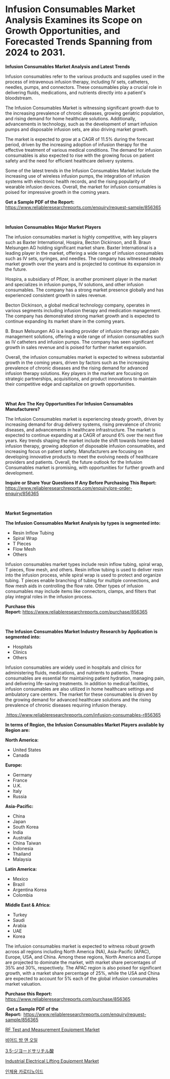 <p><h1>Infusion Consumables Market Analysis Examines its Scope on Growth Opportunities, and Forecasted Trends Spanning from 2024 to 2031.</h1></p><p><strong>Infusion Consumables Market Analysis and Latest Trends</strong></p>
<p><p>Infusion consumables refer to the various products and supplies used in the process of intravenous infusion therapy, including IV sets, catheters, needles, pumps, and connectors. These consumables play a crucial role in delivering fluids, medications, and nutrients directly into a patient's bloodstream.</p><p>The Infusion Consumables Market is witnessing significant growth due to the increasing prevalence of chronic diseases, growing geriatric population, and rising demand for home healthcare solutions. Additionally, advancements in technology, such as the development of smart infusion pumps and disposable infusion sets, are also driving market growth.</p><p>The market is expected to grow at a CAGR of 11.5% during the forecast period, driven by the increasing adoption of infusion therapy for the effective treatment of various medical conditions. The demand for infusion consumables is also expected to rise with the growing focus on patient safety and the need for efficient healthcare delivery systems.</p><p>Some of the latest trends in the Infusion Consumables Market include the increasing use of wireless infusion pumps, the integration of infusion systems with electronic health records, and the rising popularity of wearable infusion devices. Overall, the market for infusion consumables is poised for impressive growth in the coming years.</p></p>
<p><strong>Get a Sample PDF of the Report:&nbsp;</strong> <a href="https://www.reliableresearchreports.com/enquiry/request-sample/856365">https://www.reliableresearchreports.com/enquiry/request-sample/856365</a></p>
<p>&nbsp;</p>
<p><strong>Infusion Consumables Major Market Players</strong></p>
<p><p>The infusion consumables market is highly competitive, with key players such as Baxter International, Hospira, Becton Dickinson, and B. Braun Melsungen AG holding significant market share. Baxter International is a leading player in the market, offering a wide range of infusion consumables such as IV sets, syringes, and needles. The company has witnessed steady market growth over the years and is projected to continue its expansion in the future.</p><p>Hospira, a subsidiary of Pfizer, is another prominent player in the market and specializes in infusion pumps, IV solutions, and other infusion consumables. The company has a strong market presence globally and has experienced consistent growth in sales revenue.</p><p>Becton Dickinson, a global medical technology company, operates in various segments including infusion therapy and medication management. The company has demonstrated strong market growth and is expected to continue expanding its market share in the coming years.</p><p>B. Braun Melsungen AG is a leading provider of infusion therapy and pain management solutions, offering a wide range of infusion consumables such as IV catheters and infusion pumps. The company has seen significant growth in sales revenue and is poised for further market expansion.</p><p>Overall, the infusion consumables market is expected to witness substantial growth in the coming years, driven by factors such as the increasing prevalence of chronic diseases and the rising demand for advanced infusion therapy solutions. Key players in the market are focusing on strategic partnerships, acquisitions, and product innovations to maintain their competitive edge and capitalize on growth opportunities.</p></p>
<p>&nbsp;</p>
<p><strong>What Are The Key Opportunities For Infusion Consumables Manufacturers?</strong></p>
<p><p>The Infusion Consumables market is experiencing steady growth, driven by increasing demand for drug delivery systems, rising prevalence of chronic diseases, and advancements in healthcare infrastructure. The market is expected to continue expanding at a CAGR of around 6% over the next five years. Key trends shaping the market include the shift towards home-based infusion therapy, growing adoption of disposable infusion consumables, and increasing focus on patient safety. Manufacturers are focusing on developing innovative products to meet the evolving needs of healthcare providers and patients. Overall, the future outlook for the Infusion Consumables market is promising, with opportunities for further growth and development.</p></p>
<p><strong>Inquire or Share Your Questions If Any Before Purchasing This Report:</strong> <a href="https://www.reliableresearchreports.com/enquiry/pre-order-enquiry/856365">https://www.reliableresearchreports.com/enquiry/pre-order-enquiry/856365</a></p>
<p>&nbsp;</p>
<p><strong>Market Segmentation</strong></p>
<p><strong>The Infusion Consumables Market Analysis by types is segmented into:</strong></p>
<p><ul><li>Resin Inflow Tubing</li><li>Spiral Wrap</li><li>T Pieces</li><li>Flow Mesh</li><li>Others</li></ul></p>
<p><p>Infusion consumables market types include resin inflow tubing, spiral wrap, T pieces, flow mesh, and others. Resin inflow tubing is used to deliver resin into the infusion process, while spiral wrap is used to protect and organize tubing. T pieces enable branching of tubing for multiple connections, and flow mesh aids in controlling the flow rate. Other types of infusion consumables may include items like connectors, clamps, and filters that play integral roles in the infusion process.</p></p>
<p><strong>Purchase this Report:&nbsp;</strong><a href="https://www.reliableresearchreports.com/purchase/856365">https://www.reliableresearchreports.com/purchase/856365</a></p>
<p>&nbsp;</p>
<p><strong>The Infusion Consumables Market Industry Research by Application is segmented into:</strong></p>
<p><ul><li>Hospitals</li><li>Clinics</li><li>Others</li></ul></p>
<p><p>Infusion consumables are widely used in hospitals and clinics for administering fluids, medications, and nutrients to patients. These consumables are essential for maintaining patient hydration, managing pain, and delivering life-saving treatments. In addition to medical facilities, infusion consumables are also utilized in home healthcare settings and ambulatory care centers. The market for these consumables is driven by the growing demand for advanced healthcare solutions and the rising prevalence of chronic diseases requiring infusion therapy.</p></p>
<p><a href="https://www.reliableresearchreports.com/infusion-consumables-r856365">&nbsp;https://www.reliableresearchreports.com/infusion-consumables-r856365</a></p>
<p><strong>In terms of Region, the Infusion Consumables Market Players available by Region are:</strong></p>
<p>
    <p> <strong> North America: </strong>
        <ul>
            <li>United States</li>
            <li>Canada</li>
        </ul>
        </p> 
    <p> <strong> Europe: </strong>
        <ul>
            <li>Germany</li>
            <li>France</li>
            <li>U.K.</li>
            <li>Italy</li>
            <li>Russia</li>
        </ul>
        </p> 
    <p> <strong> Asia-Pacific: </strong>
        <ul>
            <li>China</li>
            <li>Japan</li>
            <li>South Korea</li>
            <li>India</li>
            <li>Australia</li>
            <li>China Taiwan</li>
            <li>Indonesia</li>
            <li>Thailand</li>
            <li>Malaysia</li>
        </ul>
        </p> 
    <p> <strong> Latin America: </strong>
        <ul>
            <li>Mexico</li>
            <li>Brazil</li>
            <li>Argentina Korea</li>
            <li>Colombia</li>
        </ul>
        </p> 
    <p> <strong> Middle East & Africa: </strong>
        <ul>
            <li>Turkey</li>
            <li>Saudi</li>
            <li>Arabia</li>
            <li>UAE</li>
            <li>Korea</li>
        </ul>
    </p>
    </p>
<p><p>The infusion consumables market is expected to witness robust growth across all regions including North America (NA), Asia-Pacific (APAC), Europe, USA, and China. Among these regions, North America and Europe are projected to dominate the market, with market share percentages of 35% and 30%, respectively. The APAC region is also poised for significant growth, with a market share percentage of 25%, while the USA and China are expected to account for 5% each of the global infusion consumables market valuation.</p></p>
<p><strong>Purchase this Report: </strong><a href="https://www.reliableresearchreports.com/purchase/856365">https://www.reliableresearchreports.com/purchase/856365</a></p>
<p>&nbsp;<strong>Get a Sample PDF of the Report:&nbsp;&nbsp;</strong><a href="https://www.reliableresearchreports.com/enquiry/request-sample/856365">https://www.reliableresearchreports.com/enquiry/request-sample/856365</a></p>
<p><strong></strong></p>
<p><p><a href="https://issuu.com/reportprime-2/docs/rf-test-and-measurement-equipment-market-size-2030">RF Test and Measurement Equipment Market</a></p><p><a href="https://github.com/xvz497517413/Market-Research-Report-List-2/blob/main/2821735180606.md">비어드 밤 앤 오일</a></p><p><a href="https://github.com/LizaHeller2023/Market-Research-Report-List-1/blob/main/8311272167309.md">3,5-ジヨードサリチル酸</a></p><p><a href="https://github.com/ZackaryHalvorson2023/Market-Research-Report-List-1/blob/main/industrial-electrical-lifting-equipment-market.md">Industrial Electrical Lifting Equipment Market</a></p><p><a href="https://github.com/JosefaRice/Market-Research-Report-List-1/blob/main/7185371180605.md">인체용 카로티노이드</a></p></p>